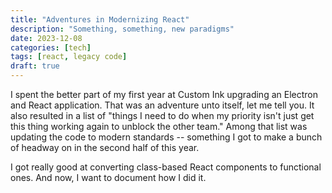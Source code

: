 ```yaml
---
title: "Adventures in Modernizing React"
description: "Something, something, new paradigms"
date: 2023-12-08
categories: [tech]
tags: [react, legacy code]
draft: true
---
```


I spent the better part of my first year at Custom Ink upgrading an Electron and React application. That was an adventure unto itself, let me tell you. It also resulted in a list of "things I need to do when my priority isn't just get this thing working again to unblock the other team." Among that list was updating the code to modern standards -- something I got to make a bunch of headway on in the second half of this year.

I got really good at converting class-based React components to functional ones. And now, I want to document how I did it.
